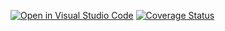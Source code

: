 [![Open in Visual Studio Code](https://classroom.github.com/assets/open-in-vscode-f059dc9a6f8d3a56e377f745f24479a46679e63a5d9fe6f495e02850cd0d8118.svg)](https://classroom.github.com/online_ide?assignment_repo_id=6437848&assignment_repo_type=AssignmentRepo)
[![Coverage Status](https://coveralls.io/repos/github/TestowanieAutomatyczneUG/laboratorium_8-mstapaj/badge.svg?branch=main)](https://coveralls.io/github/TestowanieAutomatyczneUG/laboratorium_8-mstapaj?branch=main)
